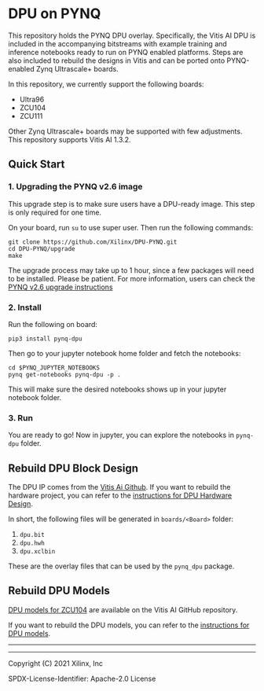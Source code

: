 # DPU on PYNQ

This repository holds the PYNQ DPU overlay. Specifically, the Vitis AI DPU 
is included in the accompanying bitstreams with example training and inference
notebooks ready to run on PYNQ enabled platforms.
Steps are also included to rebuild the designs in Vitis and can
be ported onto PYNQ-enabled Zynq Ultrascale+ boards.

In this repository, we currently support the following boards:

* Ultra96
* ZCU104
* ZCU111

Other Zynq Ultrascale+ boards may be supported with few adjustments.
This repository supports Vitis AI 1.3.2.

## Quick Start

### 1. Upgrading the PYNQ v2.6 image

This upgrade step is to make sure users have a DPU-ready image. 
This step is only required for one time.

On your board, run `su` to use super user. Then run the following commands:

```shell
git clone https://github.com/Xilinx/DPU-PYNQ.git
cd DPU-PYNQ/upgrade
make
```

The upgrade process may take up to 1 hour, since a few packages will 
need to be installed. Please be patient. For more information, users can check
the [PYNQ v2.6 upgrade instructions](./upgrade/README.md)

### 2. Install

Run the following on board:

```shell
pip3 install pynq-dpu
```

Then go to your jupyter notebook home folder and fetch the notebooks:

```shell
cd $PYNQ_JUPYTER_NOTEBOOKS
pynq get-notebooks pynq-dpu -p .
```

This will make sure the desired notebooks shows up in your jupyter notebook 
folder.

### 3. Run

You are ready to go! Now in jupyter, you can explore the notebooks 
in `pynq-dpu` folder.

## Rebuild DPU Block Design

The DPU IP comes from the [Vitis Ai Github](https://github.com/Xilinx/Vitis-AI/tree/v1.3.2).
If you want to rebuild the hardware project, you can refer to the
[instructions for DPU Hardware Design](./boards/README.md).

In short, the following files will be generated in `boards/<Board>` folder:

1. `dpu.bit`
2. `dpu.hwh`
3. `dpu.xclbin`

These are the overlay files that can be used by the `pynq_dpu` package.

## Rebuild DPU Models

[DPU models for ZCU104](https://github.com/Xilinx/Vitis-AI/tree/v1.3.2) 
are available on the Vitis AI GitHub repository.

If you want to rebuild the DPU models, you can refer to the
[instructions for DPU models](./host/README.md).


----
----

Copyright (C) 2021 Xilinx, Inc

SPDX-License-Identifier: Apache-2.0 License

